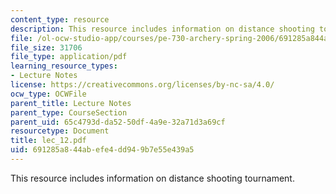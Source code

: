 ```yaml
---
content_type: resource
description: This resource includes information on distance shooting tournament.
file: /ol-ocw-studio-app/courses/pe-730-archery-spring-2006/691285a844abefe4dd949b7e55e439a5_lec_12.pdf
file_size: 31706
file_type: application/pdf
learning_resource_types:
- Lecture Notes
license: https://creativecommons.org/licenses/by-nc-sa/4.0/
ocw_type: OCWFile
parent_title: Lecture Notes
parent_type: CourseSection
parent_uid: 65c4793d-da52-50df-4a9e-32a71d3a69cf
resourcetype: Document
title: lec_12.pdf
uid: 691285a8-44ab-efe4-dd94-9b7e55e439a5
---
```

This resource includes information on distance shooting tournament.